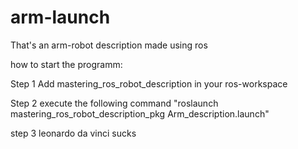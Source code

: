 # arm-launch

That's an arm-robot description made using ros

how to start the programm:

Step 1 Add mastering_ros_robot_description in your ros-workspace

Step 2 execute the following command "roslaunch mastering_ros_robot_description_pkg Arm_description.launch"

step 3 leonardo da vinci sucks
